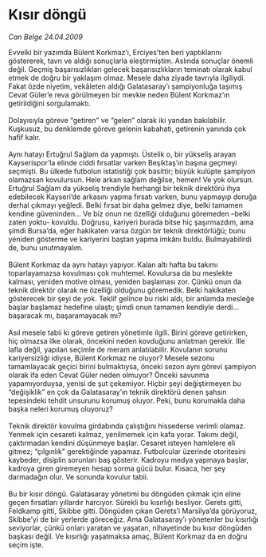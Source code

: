 # Kısır döngü

*Can Belge 24.04.2009*

<div class="taraf_structure_2col_1zq">
<div class="margen_n">



 <p>Evvelki bir yazımda Bülent Korkmaz’ı, Erciyes’ten beri yaptıklarını göstererek, tavrı ve aldığı sonuçlarla eleştirmiştim. Aslında sonuçlar önemli değil. Geçmiş başarısızlıkları gelecek başarısızlıkların teminatı olarak kabul etmek de doğru bir yaklaşım olmaz. Mesele daha ziyade tavrıyla ilgiliydi. Fakat özde niyetim, vekâleten aldığı Galatasaray’ı şampiyonluğa taşımış Cevat Güler’e reva görülmeyen bir mevkie neden Bülent Korkmaz’ın getirildiğini sorgulamaktı. <br/><br/>Dolayısıyla göreve “getiren” ve “gelen” olarak iki yandan bakılabilir. Kuşkusuz, bu denklemde göreve gelenin kabahati, getirenin yanında çok hafif kalır. <br/><br/>Aynı hatayı Ertuğrul Sağlam da yapmıştı. Üstelik o, bir yükseliş arayan Kayserispor’la elinde ciddi fırsatlar varken Beşiktaş’ın başına geçmeyi seçmişti. Bu ülkede futbolun istatistiği çok basittir; büyük kulüpte şampiyon olamazsan kovulursun. Hele arkan sağlam değilse, hemen! Ve yok olursun. Ertuğrul Sağlam da yükseliş trendiyle herhangi bir teknik direktörü ihya edebilecek Kayseri’de arkasını yapma fırsatı varken, bunu yapmayıp doruğa derhal çıkmayı yeğledi. Belki fırsat bir daha gelmez diye, belki tamamen kendine güveninden... Ve biz onun ne özelliği olduğunu göremeden –belki zaten yoktu- kovuldu. Doğrusu, kariyeri burada bitse hiç şaşırmazdım, ama şimdi Bursa’da, eğer hakikaten varsa özgün bir teknik direktörlüğü; bunu yeniden gösterme ve kariyerini baştan yapma imkânı buldu. Bulmayabilirdi de, bunu unutmayalım. <br/><br/>Bülent Korkmaz da aynı hatayı yapıyor. Kalan altı hafta bu takımı toparlayamazsa kovulması çok muhtemel. Kovulursa da bu meslekte kalması, yeniden motive olması, yeniden başlaması zor. Çünkü onun da teknik direktör olarak ne özelliği olduğunu göremedik. Belki hakikaten gösterecek bir şeyi de yok. Teklif gelince bu riski aldı, bir anlamda mesleğe başlar başlamaz hedefine ulaştı; şimdi onun tamamen kendiyle derdi... başaracak mı, başaramayacak mı? <br/><br/>Asıl mesele tabii ki göreve getiren yönetimle ilgili. Birini göreve getirirken, hiç olmazsa ilke olarak, öncekini neden kovduğunu anlatman gerekir. İlle lafla değil, yapılan seçimle de meram anlatılabilir. Kovulanın sorunu kariyersizliği idiyse, Bülent Korkmaz ne oluyor? Mesele sezonu tamamlayacak geçici birini bulmaktıysa, önceki sezon aynı görevi şampiyon olarak ifa eden Cevat Güler neden olmuyor? Önceki savunma yapamıyorduysa, yenisi de şut çekemiyor. Hiçbir şeyi değiştirmeyen bu “değişiklik” en çok da Galatasaray’ın teknik direktörü denen şahsın tepesindeki tehdit unsurunu korumuş oluyor. Peki, bunu korumakla daha başka neleri korumuş oluyoruz? <br/><br/>Teknik direktör kovulma girdabında çalıştığını hissederse verimli olamaz. Yenmek için cesareti kalmaz, yenilmemek için kafa yorar. Takımı değil, çaktırmadan kendini düşünmeye başlar. Cesaret isteyen hamlelere eli gitmez; “çılgınlık” gerektiğinde yapamaz. Futbolcular üzerinde otoritesini kaybeder, disiplin sorunları baş gösterir. Kadroyu medya yapmaya başlar, kadroya giren giremeyen hesap sorma gücü bulur. Kısaca, her şey darmadağın olur. Ve sonunda kovulur tabii. <br/><br/>Bu bir kısır döngü. Galatasaray yönetimi bu döngüden çıkmak için eline geçen fırsatları yıllardır harcıyor. Sürekli bu kısırlığı besliyor. Gerets gitti, Feldkamp gitti, Skibbe gitti. Döngüden çıkan Gerets’i Marsilya’da görüyoruz, Skibbe’yi de bir yerlerde göreceğiz. Ama Galatasaray’ı yönetenler bu kısırlığı seviyorlar, çünkü onları yaratan ve yaşatan, nihayetinde bu kısır döngüden başkası değil. Ve kısırlığı yaşatmaksa amaç, Bülent Korkmaz da en doğru seçim işte.</p>

<br/>


<div id="taraf_not">
</div>

</div>


</div>
